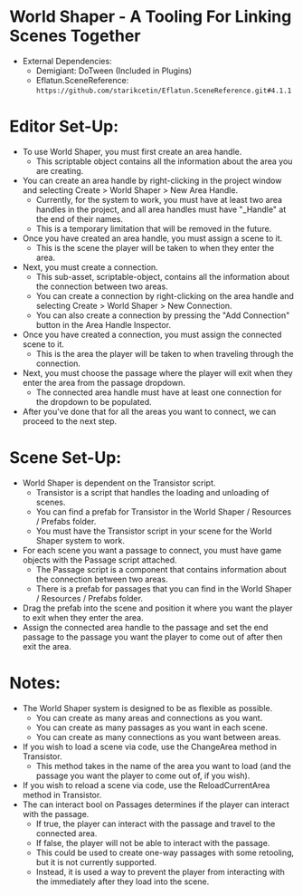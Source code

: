 # World Shaper - A Tooling For Linking Scenes Together
- External Dependencies: 
	- Demigiant: DoTween (Included in Plugins)
 	- Eflatun.SceneReference: `https://github.com/starikcetin/Eflatun.SceneReference.git#4.1.1`

# Editor Set-Up:
- To use World Shaper, you must first create an area handle. 
	- This scriptable object contains all the information about the area you are creating.
- You can create an area handle by right-clicking in the project window and selecting Create > World Shaper > New Area Handle.
	- Currently, for the system to work, you must have at least two area handles in the project, and all area handles must have "_Handle" at the end of their names.
	- This is a temporary limitation that will be removed in the future.
- Once you have created an area handle, you must assign a scene to it. 
	- This is the scene the player will be taken to when they enter the area.
- Next, you must create a connection. 
	- This sub-asset, scriptable-object, contains all the information about the connection between two areas.
	- You can create a connection by right-clicking on the area handle and selecting Create > World Shaper > New Connection.
	- You can also create a connection by pressing the "Add Connection" button in the Area Handle Inspector.
- Once you have created a connection, you must assign the connected scene to it. 
	- This is the area the player will be taken to when traveling through the connection.
- Next, you must choose the passage where the player will exit when they enter the area from the passage dropdown.
	- The connected area handle must have at least one connection for the dropdown to be populated.
- After you've done that for all the areas you want to connect, we can proceed to the next step.
# Scene Set-Up:
- World Shaper is dependent on the Transistor script.
	- Transistor is a script that handles the loading and unloading of scenes.
	- You can find a prefab for Transistor in the World Shaper / Resources / Prefabs folder.
	- You must have the Transistor script in your scene for the World Shaper system to work.
- For each scene you want a passage to connect, you must have game objects with the Passage script attached.
	- The Passage script is a component that contains information about the connection between two areas.
	- There is a prefab for passages that you can find in the World Shaper / Resources / Prefabs folder.
- Drag the prefab into the scene and position it where you want the player to exit when they enter the area.
- Assign the connected area handle to the passage and set the end passage to the passage you want the player to come out of after then exit the area.
# Notes:
- The World Shaper system is designed to be as flexible as possible.
	- You can create as many areas and connections as you want.
	- You can create as many passages as you want in each scene.
	- You can create as many connections as you want between areas.
- If you wish to load a scene via code, use the ChangeArea method in Transistor.
	- This method takes in the name of the area you want to load (and the passage you want the player to come out of, if you wish).
- If you wish to reload a scene via code, use the ReloadCurrentArea method in Transistor.
- The can interact bool on Passages determines if the player can interact with the passage.
	- If true, the player can interact with the passage and travel to the connected area.
	- If false, the player will not be able to interact with the passage.
	- This could be used to create one-way passages with some retooling, but it is not currently supported.
	- Instead, it is used a way to prevent the player from interacting with the immediately after they load into the scene.
